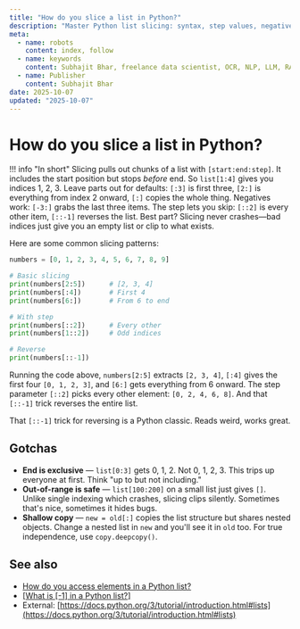 ```yaml
---
title: "How do you slice a list in Python?"
description: "Master Python list slicing: syntax, step values, negative indices, and practical patterns for extracting sublists."
meta:
  - name: robots
    content: index, follow
  - name: keywords
    content: Subhajit Bhar, freelance data scientist, OCR, NLP, LLM, RAG, knowledge base, python, lists, indexing
  - name: Publisher
    content: Subhajit Bhar
date: 2025-10-07
updated: "2025-10-07"
---
```


# How do you slice a list in Python?

<!-- more -->

!!! info "In short"
    Slicing pulls out chunks of a list with `[start:end:step]`. It includes the start position but stops *before* end. So `list[1:4]` gives you indices 1, 2, 3. Leave parts out for defaults: `[:3]` is first three, `[2:]` is everything from index 2 onward, `[:]` copies the whole thing. Negatives work: `[-3:]` grabs the last three items. The step lets you skip: `[::2]` is every other item, `[::-1]` reverses the list. Best part? Slicing never crashes—bad indices just give you an empty list or clip to what exists.

Here are some common slicing patterns:

```python
numbers = [0, 1, 2, 3, 4, 5, 6, 7, 8, 9]

# Basic slicing
print(numbers[2:5])      # [2, 3, 4]
print(numbers[:4])       # First 4
print(numbers[6:])       # From 6 to end

# With step
print(numbers[::2])      # Every other
print(numbers[1::2])     # Odd indices

# Reverse
print(numbers[::-1])
```

Running the code above, `numbers[2:5]` extracts `[2, 3, 4]`, `[:4]` gives the first four `[0, 1, 2, 3]`, and `[6:]` gets everything from 6 onward. The step parameter `[::2]` picks every other element: `[0, 2, 4, 6, 8]`. And that `[::-1]` trick reverses the entire list.

That `[::-1]` trick for reversing is a Python classic. Reads weird, works great.

## Gotchas

* **End is exclusive** — `list[0:3]` gets 0, 1, 2. Not 0, 1, 2, 3. This trips up everyone at first. Think "up to but not including."
* **Out-of-range is safe** — `list[100:200]` on a small list just gives `[]`. Unlike single indexing which crashes, slicing clips silently. Sometimes that's nice, sometimes it hides bugs.
* **Shallow copy** — `new = old[:]` copies the list structure but shares nested objects. Change a nested list in `new` and you'll see it in `old` too. For true independence, use `copy.deepcopy()`.

## See also

* [How do you access elements in a Python list?](how-to-access-elements-in-list.md)
* [[What is [-1] in a Python list?]](what-is-negative-one-in-list.md)
* External: [https://docs.python.org/3/tutorial/introduction.html#lists](https://docs.python.org/3/tutorial/introduction.html#lists)

<script type="application/ld+json">
{
  "@context": "https://schema.org",
  "@type": "FAQPage",
  "mainEntity": [{
    "@type": "Question",
    "name": "How do you slice a list in Python?",
    "acceptedAnswer": {
      "@type": "Answer",
      "text": "Slicing pulls out chunks of a list with [start:end:step]. It includes the start position but stops before end. So list[1:4] gives you indices 1, 2, 3. Leave parts out for defaults: [:3] is first three, [2:] is everything from index 2 onward, [:] copies the whole thing. Negatives work: [-3:] grabs the last three items. The step lets you skip: [::2] is every other item, [::-1] reverses the list. Best part? Slicing never crashes—bad indices just give you an empty list or clip to what exists."
    }
  }]
}
</script>

